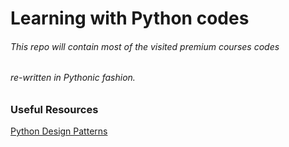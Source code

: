 # Learning with Python codes

###### This repo will contain most of the visited premium courses codes 
###### re-written in Pythonic fashion.

### Useful Resources

[Python Design Patterns](https://github.com/faif/python-patterns)